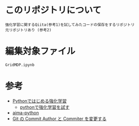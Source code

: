 # このリポジトリについて
	強化学習に関するQiita(参考1)を試してみたコードの保存をするリポジトリ
	元リポジトリあり (参考2)
# 編集対象ファイル
	GridMDP.ipynb
# 参考
- [Pythonではじめる強化学習](https://qiita.com/Hironsan/items/56f6c0b2f4cfd28dd906)
	- [pythonで強化学習を試す](http://tachiken0210.hatenablog.com/entry/2017/05/29/202445)
- [aima-python <github>](https://github.com/aimacode/aima-python)
- [Git の Commit Author と Commiter を変更する](https://qiita.com/sea_mountain/items/d70216a5bc16a88ed932)
